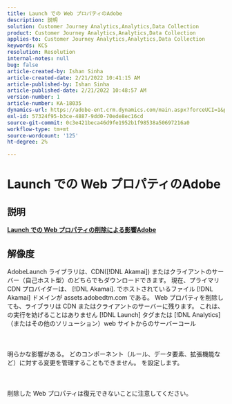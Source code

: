 ```yaml
---
title: Launch での Web プロパティのAdobe
description: 説明
solution: Customer Journey Analytics,Analytics,Data Collection
product: Customer Journey Analytics,Analytics,Data Collection
applies-to: Customer Journey Analytics,Analytics,Data Collection
keywords: KCS
resolution: Resolution
internal-notes: null
bug: false
article-created-by: Ishan Sinha
article-created-date: 2/21/2022 10:41:15 AM
article-published-by: Ishan Sinha
article-published-date: 2/21/2022 10:48:57 AM
version-number: 1
article-number: KA-18035
dynamics-url: https://adobe-ent.crm.dynamics.com/main.aspx?forceUCI=1&pagetype=entityrecord&etn=knowledgearticle&id=8668adc9-0293-ec11-b400-000d3a58fa8c
exl-id: 57324f95-b3ce-4887-9dd0-70ede8ec16cd
source-git-commit: 0c3e421beca46d9fe1952b1f98538a50697216a0
workflow-type: tm+mt
source-wordcount: '125'
ht-degree: 2%

---
```


# Launch での Web プロパティのAdobe

## 説明

<u><b>Launch での Web プロパティの削除による影響Adobe</b></u>

## 解像度

AdobeLaunch ライブラリは、CDN([!DNL Akamai]) またはクライアントのサーバー（自己ホスト型）のどちらでもダウンロードできます。 現在、プライマリ CDN プロバイダーは、 [!DNL Akamai]. でホストされているファイル [!DNL Akamai] ドメインが assets.adobedtm.com である。 Web プロパティを削除しても、ライブラリは CDN またはクライアントのサーバーに残ります。 これは、の実行を妨げることはありません [!DNL Launch] タグまたは [!DNL Analytics] （またはその他のソリューション）web サイトからのサーバーコール<br><br> <br><br>明らかな影響がある。 どのコンポーネント（ルール、データ要素、拡張機能など）に対する変更を管理することもできません。 を設定します。<br><br> <br><br>削除した Web プロパティは復元できないことに注意してください。
